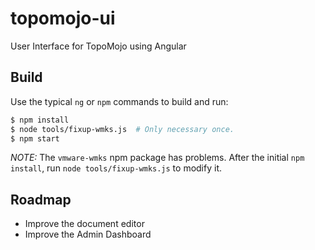 # topomojo-ui

User Interface for TopoMojo using Angular

## Build

Use the typical `ng` or `npm` commands to build and run:
```sh
$ npm install
$ node tools/fixup-wmks.js  # Only necessary once.
$ npm start
```

*NOTE:* The `vmware-wmks` npm package has problems. After the initial `npm install`, run `node tools/fixup-wmks.js` to modify it.

## Roadmap

* Improve the document editor
* Improve the Admin Dashboard
